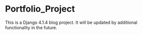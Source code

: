 # Portfolio_Project
This is a Django 4.1.4 blog project. 
It will be updated by additional functionality in the future.
